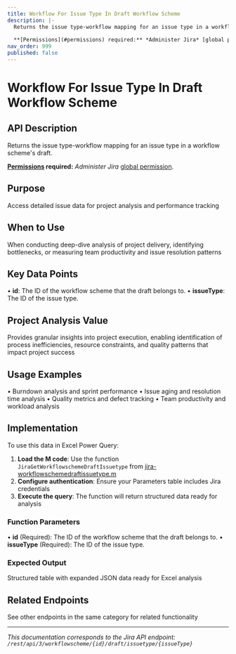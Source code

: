 ```yaml
---
title: Workflow For Issue Type In Draft Workflow Scheme
description: |-
  Returns the issue type-workflow mapping for an issue type in a workflow scheme's draft.
  
  **[Permissions](#permissions) required:** *Administer Jira* [global permission](https://confluence.atlassian.com/x/x4dKLg).
nav_order: 999
published: false
---
```


# Workflow For Issue Type In Draft Workflow Scheme

## API Description
Returns the issue type-workflow mapping for an issue type in a workflow scheme's draft.

**[Permissions](#permissions) required:** *Administer Jira* [global permission](https://confluence.atlassian.com/x/x4dKLg).

## Purpose
Access detailed issue data for project analysis and performance tracking

## When to Use
When conducting deep-dive analysis of project delivery, identifying bottlenecks, or measuring team productivity and issue resolution patterns

## Key Data Points
• **id**: The ID of the workflow scheme that the draft belongs to.
• **issueType**: The ID of the issue type.

## Project Analysis Value
Provides granular insights into project execution, enabling identification of process inefficiencies, resource constraints, and quality patterns that impact project success

## Usage Examples
• Burndown analysis and sprint performance
• Issue aging and resolution time analysis
• Quality metrics and defect tracking
• Team productivity and workload analysis

## Implementation
To use this data in Excel Power Query:

1. **Load the M code**: Use the function `JiraGetWorkflowschemeDraftIssuetype` from [jira-workflowschemedraftissuetype.m](../assets/jira-workflowschemedraftissuetype.m)
2. **Configure authentication**: Ensure your Parameters table includes Jira credentials
3. **Execute the query**: The function will return structured data ready for analysis

### Function Parameters
• **id** (Required): The ID of the workflow scheme that the draft belongs to.
• **issueType** (Required): The ID of the issue type.

### Expected Output
Structured table with expanded JSON data ready for Excel analysis

## Related Endpoints
See other endpoints in the same category for related functionality

---
*This documentation corresponds to the Jira API endpoint: `/rest/api/3/workflowscheme/{id}/draft/issuetype/{issueType}`*
